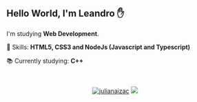 <h2 align="left">Hello World, I'm Leandro ✋</h1>
<p align=left>I'm studying <strong>Web Development</strong>.</p>
<p align="left">🚀 Skills: <strong>HTML5, CSS3 and NodeJs (Javascript and Typescript)</strong></p>
<p align="left">📚 Currently studying: <strong>C++</strong></p>

<div align="center">
<p align="center">
</p>
<br>
<p align="center">  
  <a href="https://github.com/Leolucas12"><img src="https://github-readme-stats.vercel.app/api?username=Leolucas12&show_icons=true&theme=dark&include_all_commits=true&count_private=true" alt="julianaizac"/></a>
  <a href="https://github.com/Leolucas12"><img src="https://github-readme-stats.vercel.app/api/top-langs/?username=Leolucas12&layout=compact&theme=dark"/></a>
</p>
</div>
